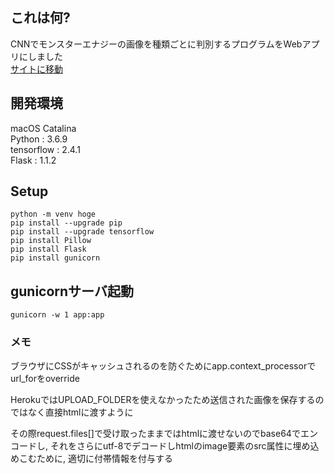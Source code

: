 ## これは何?
CNNでモンスターエナジーの画像を種類ごとに判別するプログラムをWebアプリにしました  
[サイトに移動][1]

[1]:https://judge-monster-energy-app.herokuapp.com/

## 開発環境
macOS Catalina  
Python : 3.6.9  
tensorflow : 2.4.1  
Flask : 1.1.2

## Setup
```
python -m venv hoge
pip install --upgrade pip
pip install --upgrade tensorflow
pip install Pillow
pip install Flask
pip install gunicorn
```
## gunicornサーバ起動
```
gunicorn -w 1 app:app
```

### メモ
ブラウザにCSSがキャッシュされるのを防ぐためにapp.context_processorで
url_forをoverride

HerokuではUPLOAD_FOLDERを使えなかったため送信された画像を保存するのではなく直接htmlに渡すように

その際request.files[]で受け取ったままではhtmlに渡せないのでbase64でエンコードし, それをさらにutf-8でデコードしhtmlのimage要素のsrc属性に埋め込めこむために, 適切に付帯情報を付与する
